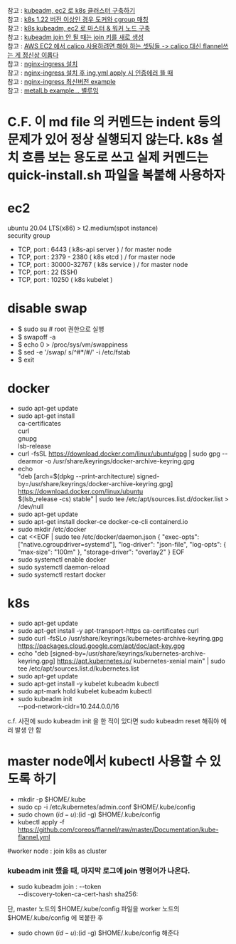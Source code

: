 참고 : [kubeadm, ec2 로 k8s 클러스터 구축하기]( https://velog.io/@koo8624/Kubernetes-AWS-EC2-%EC%9D%B8%EC%8A%A4%ED%84%B4%EC%8A%A4%EC%97%90-Kubernetes-%ED%81%B4%EB%9F%AC%EC%8A%A4%ED%84%B0-%EA%B5%AC%EC%B6%95%ED%95%98%EA%B8%B0)   
참고 : [k8s 1.22 버전 이상인 경우 도커와 cgroup 매칭](https://kubernetes.io/ko/docs/setup/production-environment/_print/#%EB%8F%84%EC%BB%A4)   
참고 : [k8s kubeadm, ec2 로 마스터 & 워커 노드 구축](https://jonnung.dev/kubernetes/2020/03/07/create-kubernetes-cluster-using-kubeadm-on-aws-ec2-part2/)   
참고 : [kubeadm join 안 될 때는 join 키를 새로 생성](https://stackoverflow.com/questions/65588628/node-cannot-join-cluster-k8s-onprem?rq=1)   
참고 : [AWS EC2 에서 calico 사용하려면 해야 하는 셋팅들 -> calico 대신 flannel쓰는 게 정신상 이롭다](https://stackoverflow.com/questions/60806708/kubernetes-with-calico-on-aws-cannot-ping-pods-on-on-different-nodes)   
참고 : [nginx-ingress 설치](https://kubernetes.github.io/ingress-nginx/deploy/#bare-metal-clusters)   
참고 : [nginx-ingress 설치 후 ing.yml apply 시 인증에러 뜰 때](https://ikcoo.tistory.com/137)   
참고 : [nginx-ingress 최신버전 example](https://docs.oracle.com/en-us/iaas/Content/ContEng/Tasks/contengsettingupingresscontroller.htm)   
참고 : [metalLb example... 별루임](https://www.youtube.com/watch?v=2SmYjj-GFnE)   

# C.F. 이 md file 의 커멘드는 indent 등의 문제가 있어 정상 실행되지 않는다. k8s 설치 흐름 보는 용도로 쓰고 실제 커멘드는 quick-install.sh 파일을 복붙해 사용하자

# ec2
ubuntu 20.04 LTS(x86) > t2.medium(spot instance)   
security group   
 - TCP, port : 6443 ( k8s-api server ) / for master node
 - TCP, port : 2379 - 2380 ( k8s etcd ) / for master node
 - TCP, port : 30000-32767 ( k8s service ) / for master node
 - TCP, port : 22 (SSH)
 - TCP, port : 10250 ( k8s kubelet )
   
# disable swap   
 - $ sudo su # root 권한으로 실행
 - $ swapoff -a
 - $ echo 0 > /proc/sys/vm/swappiness
 - $ sed -e '/swap/ s/^#*/#/' -i /etc/fstab
 - $ exit
   
# docker
 - sudo apt-get update
 - sudo apt-get install \
    ca-certificates \
    curl \
    gnupg \
    lsb-release
 - curl -fsSL https://download.docker.com/linux/ubuntu/gpg | sudo gpg --dearmor -o /usr/share/keyrings/docker-archive-keyring.gpg
 - echo \
  "deb [arch=$(dpkg --print-architecture) signed-by=/usr/share/keyrings/docker-archive-keyring.gpg] https://download.docker.com/linux/ubuntu \
  $(lsb_release -cs) stable" | sudo tee /etc/apt/sources.list.d/docker.list > /dev/null
 - sudo apt-get update
 - sudo apt-get install docker-ce docker-ce-cli containerd.io
 - sudo mkdir /etc/docker
 - cat <<EOF | sudo tee /etc/docker/daemon.json
   {
     "exec-opts": ["native.cgroupdriver=systemd"],
     "log-driver": "json-file",
     "log-opts": {
       "max-size": "100m"
     },
     "storage-driver": "overlay2"
   }
   EOF
 - sudo systemctl enable docker
 - sudo systemctl daemon-reload
 - sudo systemctl restart docker
   
# k8s
 - sudo apt-get update
 - sudo apt-get install -y apt-transport-https ca-certificates curl
 - sudo curl -fsSLo /usr/share/keyrings/kubernetes-archive-keyring.gpg https://packages.cloud.google.com/apt/doc/apt-key.gpg
 - echo "deb [signed-by=/usr/share/keyrings/kubernetes-archive-keyring.gpg] https://apt.kubernetes.io/ kubernetes-xenial main" | sudo tee /etc/apt/sources.list.d/kubernetes.list
 - sudo apt-get update
 - sudo apt-get install -y kubelet kubeadm kubectl
 - sudo apt-mark hold kubelet kubeadm kubectl
 - sudo kubeadm init \
	--pod-network-cidr=10.244.0.0/16 
      
 c.f. 사전에 sudo kubeadm init 을 한 적이 있다면 sudo kubeadm reset 해줘야 에러 발생 안 함   
# master node에서 kubectl 사용할 수 있도록 하기	
 - mkdir -p $HOME/.kube
 - sudo cp -i /etc/kubernetes/admin.conf $HOME/.kube/config
 - sudo chown $(id -u):$(id -g) $HOME/.kube/config
 - kubectl apply -f https://github.com/coreos/flannel/raw/master/Documentation/kube-flannel.yml
	
	
#worker node : join k8s as cluster
### kubeadm init 했을 때, 마지막 로그에 join 명령어가 나온다.
 - sudo kubeadm join <ip>:<port> --token <token> \
	--discovery-token-ca-cert-hash sha256:<hash>
	
	
단, master 노드의 $HOME/.kube/config 파일을 worker 노드의 $HOME/.kube/config 에 복붙한 후
 - sudo chown $(id -u):$(id -g) $HOME/.kube/config 해준다
